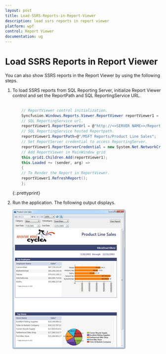 ```yaml
---
layout: post
title: Load-SSRS-Reports-in-Report-Viewer
description: load ssrs reports in report viewer
platform: wpf
control: Report Viewer
documentation: ug
---
```


# Load SSRS Reports in Report Viewer

You can also show SSRS reports in the Report Viewer by using the following steps.

1. To load SSRS reports from SQL Reporting Server, initialize Report Viewer control and set the ReportPath and SQL ReportingService URL.

   ~~~ cs
   
	   // ReportViewer control initialization.
	   Syncfusion.Windows.Reports.Viewer.ReportViewer reportViewer1 = new Syncfusion.Windows.Reports.Viewer.ReportViewer();
	   // SQL ReportingService url.
	   reportViewer1.ReportServerUrl = @"http://<<SERVER NAME>>/ReportServer";
	   // SQL ReportingService hosted Reportpath.
	   reportViewer1.ReportPath=@"/MSFT Reports/Product Line Sales";
	   // Set ReportServer credential to access ReportingServer.
	   reportViewer1.ReportServerCredential = new System.Net.NetworkCredential("username","passowrd","domain");            
	   // Add ReportViewer in MainWindow grid
	   this.grid1.Children.Add(reportViewer1);
	   this.Loaded += (sender, arg) =>
	   {
	   // To Render the Report in ReportViewer.
	   reportViewer1.RefreshReport();
	   };
   ~~~
   {:.prettyprint}

2. Run the application. The following output displays.

   ![](Load-SSRS-Reports-in-Report-Viewer_images/Load-SSRS-Reports-in-Report-Viewer_img1.png)
